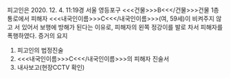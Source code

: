 피고인은 2020. 12. 4. 11:19경 서울 영등포구 <<<건물>>>B<<</건물>>>건물 1층 통로에서 피해자 <<<내국인이름>>>C<<</내국인이름>>>(여, 59세)이 비켜주지 않고 서 있어서 보행에 방해가 된다는 이유로, 피해자의 왼쪽 정강이를 발로 차서 피해자를 폭행하였다. 증거의 요지
1. 피고인의 법정진술
1. <<<내국인이름>>>C<<</내국인이름>>>의 피해자 진술서
1. 내사보고(현장CCTV 확인)